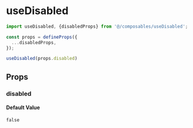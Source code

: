 # useDisabled

```typescript
import useDisabled, {disabledProps} from '@/composables/useDisabled';

const props = defineProps({
  ...disabledProps,
});

useDisabled(props.disabled)
```

## Props

### disabled

#### Default Value

`false`
